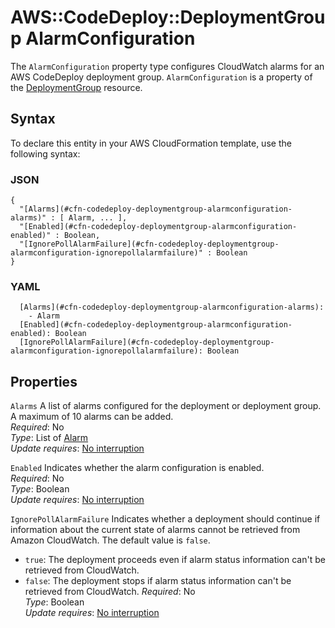 # AWS::CodeDeploy::DeploymentGroup AlarmConfiguration<a name="aws-properties-codedeploy-deploymentgroup-alarmconfiguration"></a>

 The `AlarmConfiguration` property type configures CloudWatch alarms for an AWS CodeDeploy deployment group\. `AlarmConfiguration` is a property of the [DeploymentGroup](https://docs.aws.amazon.com/AWSCloudFormation/latest/UserGuide/aws-resource-codedeploy-deploymentgroup.html) resource\. 

## Syntax<a name="aws-properties-codedeploy-deploymentgroup-alarmconfiguration-syntax"></a>

To declare this entity in your AWS CloudFormation template, use the following syntax:

### JSON<a name="aws-properties-codedeploy-deploymentgroup-alarmconfiguration-syntax.json"></a>

```
{
  "[Alarms](#cfn-codedeploy-deploymentgroup-alarmconfiguration-alarms)" : [ Alarm, ... ],
  "[Enabled](#cfn-codedeploy-deploymentgroup-alarmconfiguration-enabled)" : Boolean,
  "[IgnorePollAlarmFailure](#cfn-codedeploy-deploymentgroup-alarmconfiguration-ignorepollalarmfailure)" : Boolean
}
```

### YAML<a name="aws-properties-codedeploy-deploymentgroup-alarmconfiguration-syntax.yaml"></a>

```
  [Alarms](#cfn-codedeploy-deploymentgroup-alarmconfiguration-alarms): 
    - Alarm
  [Enabled](#cfn-codedeploy-deploymentgroup-alarmconfiguration-enabled): Boolean
  [IgnorePollAlarmFailure](#cfn-codedeploy-deploymentgroup-alarmconfiguration-ignorepollalarmfailure): Boolean
```

## Properties<a name="aws-properties-codedeploy-deploymentgroup-alarmconfiguration-properties"></a>

`Alarms`  <a name="cfn-codedeploy-deploymentgroup-alarmconfiguration-alarms"></a>
A list of alarms configured for the deployment or deployment group\. A maximum of 10 alarms can be added\.  
*Required*: No  
*Type*: List of [Alarm](aws-properties-codedeploy-deploymentgroup-alarm.md)  
*Update requires*: [No interruption](https://docs.aws.amazon.com/AWSCloudFormation/latest/UserGuide/using-cfn-updating-stacks-update-behaviors.html#update-no-interrupt)

`Enabled`  <a name="cfn-codedeploy-deploymentgroup-alarmconfiguration-enabled"></a>
Indicates whether the alarm configuration is enabled\.  
*Required*: No  
*Type*: Boolean  
*Update requires*: [No interruption](https://docs.aws.amazon.com/AWSCloudFormation/latest/UserGuide/using-cfn-updating-stacks-update-behaviors.html#update-no-interrupt)

`IgnorePollAlarmFailure`  <a name="cfn-codedeploy-deploymentgroup-alarmconfiguration-ignorepollalarmfailure"></a>
Indicates whether a deployment should continue if information about the current state of alarms cannot be retrieved from Amazon CloudWatch\. The default value is `false`\.  
+  `true`: The deployment proceeds even if alarm status information can't be retrieved from CloudWatch\.
+  `false`: The deployment stops if alarm status information can't be retrieved from CloudWatch\.
*Required*: No  
*Type*: Boolean  
*Update requires*: [No interruption](https://docs.aws.amazon.com/AWSCloudFormation/latest/UserGuide/using-cfn-updating-stacks-update-behaviors.html#update-no-interrupt)